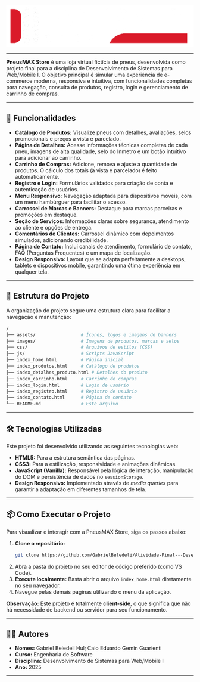 ![Logo](assets/logo3.png)

---

**PneusMAX Store** é uma loja virtual fictícia de pneus, desenvolvida como projeto final para a disciplina de Desenvolvimento de Sistemas para Web/Mobile I. O objetivo principal é simular uma experiência de e-commerce moderna, responsiva e intuitiva, com funcionalidades completas para navegação, consulta de produtos, registro, login e gerenciamento de carrinho de compras.

---

## 🚗 Funcionalidades

* **Catálogo de Produtos:** Visualize pneus com detalhes, avaliações, selos promocionais e preços à vista e parcelado.
* **Página de Detalhes:** Acesse informações técnicas completas de cada pneu, imagens de alta qualidade, selo do Inmetro e um botão intuitivo para adicionar ao carrinho.
* **Carrinho de Compras:** Adicione, remova e ajuste a quantidade de produtos. O cálculo dos totais (à vista e parcelado) é feito automaticamente.
* **Registro e Login:** Formulários validados para criação de conta e autenticação de usuários.
* **Menu Responsivo:** Navegação adaptada para dispositivos móveis, com um menu hambúrguer para facilitar o acesso.
* **Carrossel de Marcas e Banners:** Destaque para marcas parceiras e promoções em destaque.
* **Seção de Serviços:** Informações claras sobre segurança, atendimento ao cliente e opções de entrega.
* **Comentários de Clientes:** Carrossel dinâmico com depoimentos simulados, adicionando credibilidade.
* **Página de Contato:** Inclui canais de atendimento, formulário de contato, FAQ (Perguntas Frequentes) e um mapa de localização.
* **Design Responsivo:** Layout que se adapta perfeitamente a desktops, tablets e dispositivos mobile, garantindo uma ótima experiência em qualquer tela.

---

## 📁 Estrutura do Projeto

A organização do projeto segue uma estrutura clara para facilitar a navegação e manutenção:

```bash
/
├── assets/                 # Ícones, logos e imagens de banners
├── images/                 # Imagens de produtos, marcas e selos
├── css/                    # Arquivos de estilos (CSS)
├── js/                     # Scripts JavaScript
├── index_home.html         # Página inicial
├── index_produtos.html     # Catálogo de produtos
├── index_detalhes_produto.html # Detalhes do produto
├── index_carrinho.html     # Carrinho de compras
├── index_login.html        # Login de usuário
├── index_registro.html     # Registro de usuário
├── index_contato.html      # Página de contato
└── README.md               # Este arquivo
```

---

## 🛠️ Tecnologias Utilizadas

Este projeto foi desenvolvido utilizando as seguintes tecnologias web:

* **HTML5:** Para a estrutura semântica das páginas.
* **CSS3:** Para a estilização, responsividade e animações dinâmicas.
* **JavaScript (Vanilla):** Responsável pela lógica de interação, manipulação do DOM e persistência de dados no `sessionStorage`.
* **Design Responsivo:** Implementado através de *media queries* para garantir a adaptação em diferentes tamanhos de tela.

---

## 📦 Como Executar o Projeto

Para visualizar e interagir com a PneusMAX Store, siga os passos abaixo:

1.  **Clone o repositório:**
    ```bash
    git clone https://github.com/GabrielBeledeli/Atividade-Final---Desenvolvimento-Web.git
    ```
2.  Abra a pasta do projeto no seu editor de código preferido (como VS Code).
3.  **Execute localmente:** Basta abrir o arquivo `index_home.html` diretamente no seu navegador.
4.  Navegue pelas demais páginas utilizando o menu da aplicação.

**Observação:** Este projeto é totalmente **client-side**, o que significa que não há necessidade de backend ou servidor para seu funcionamento.

---

## 👨‍💻 Autores

* **Nomes:** Gabriel Beledeli Hul; Caio Eduardo Gemin Guarienti
* **Curso:** Engenharia de Software
* **Disciplina:** Desenvolvimento de Sistemas para Web/Mobile I
* **Ano:** 2025

---
